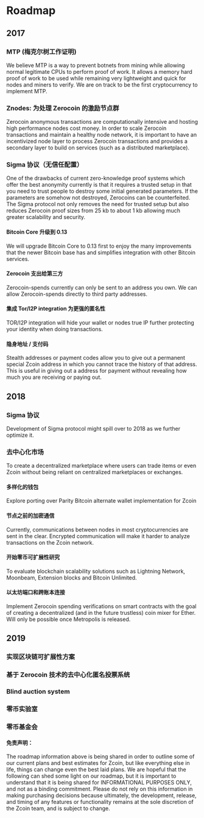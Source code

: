 # Roadmap

## 2017

### MTP (梅克尔树工作证明)

We believe MTP is a way to prevent botnets from mining while allowing normal legitimate CPUs to perform proof of work. It allows a memory hard proof of work to be used while remaining very lightweight and quick for nodes and miners to verify. We are on track to be the first cryptocurrency to implement MTP.

### Znodes: 为处理 Zerocoin 的激励节点群

Zerocoin anonymous transactions are computationally intensive and hosting high performance nodes cost money. In order to scale Zerocoin transactions and maintain a healthy node network, it is important to have an incentivized node layer to process Zerocoin transactions and provides a secondary layer to build on services (such as a distributed marketplace).

### Sigma 协议（无信任配置）

One of the drawbacks of current zero-knowledge proof systems which offer the best anonymity currently is that it requires a trusted setup in that you need to trust people to destroy some initial generated parameters. If the parameters are somehow not destroyed, Zerocoins can be counterfeited. The Sigma protocol not only removes the need for trusted setup but also reduces Zerocoin proof sizes from 25 kb to about 1 kb allowing much greater scalability and security.

#### Bitcoin Core 升级到 0.13

We will upgrade Bitcoin Core to 0.13 first to enjoy the many improvements that the newer Bitcoin base has and simplifies integration with other Bitcoin services.

#### Zerocoin 支出给第三方

Zerocoin-spends currently can only be sent to an address you own. We can allow Zerocoin-spends directly to third party addresses.

#### 集成 Tor/I2P integration 为更强的匿名性

TOR/I2P integration will hide your wallet or nodes true IP further protecting your identity when doing transactions.

#### 隐身地址 / 支付码

Stealth addresses or payment codes allow you to give out a permanent special Zcoin address in which you cannot trace the history of that address. This is useful in giving out a address for payment without revealing how much you are receiving or paying out.

## 2018

### Sigma 协议

Development of Sigma protocol might spill over to 2018 as we further optimize it.

### 去中心化市场

To create a decentralized marketplace where users can trade items or even Zcoin without being reliant on centralized marketplaces or exchanges.

#### 多样化的钱包

Explore porting over Parity Bitcoin alternate wallet implementation for Zcoin

#### 节点之前的加密通信

Currently, communications between nodes in most cryptocurrencies are sent in the clear. Encrypted communication will make it harder to analyze transactions on the Zcoin network.

#### 开始零币可扩展性研究

To evaluate blockchain scalability solutions such as Lightning Network, Moonbeam, Extension blocks and Bitcoin Unlimited.

#### 以太坊端口和跨账本连接

Implement Zerocoin spending verifications on smart contracts with the goal of creating a decentralized (and in the future trustless) coin mixer for Ether. Will only be possible once Metropolis is released.

## 2019

### 实现区块链可扩展性方案

### 基于 Zerocoin 技术的去中心化匿名投票系统

### Blind auction system

### 零币实验室

### 零币基金会

#### 免责声明：

The roadmap information above is being shared in order to outline some of our current plans and best estimates for Zcoin, but like everything else in life, things can change even the best laid plans. We are hopeful that the following can shed some light on our roadmap, but it is important to understand that it is being shared for INFORMATIONAL PURPOSES ONLY, and not as a binding commitment. Please do not rely on this information in making purchasing decisions because ultimately, the development, release, and timing of any features or functionality remains at the sole discretion of the Zcoin team, and is subject to change.
